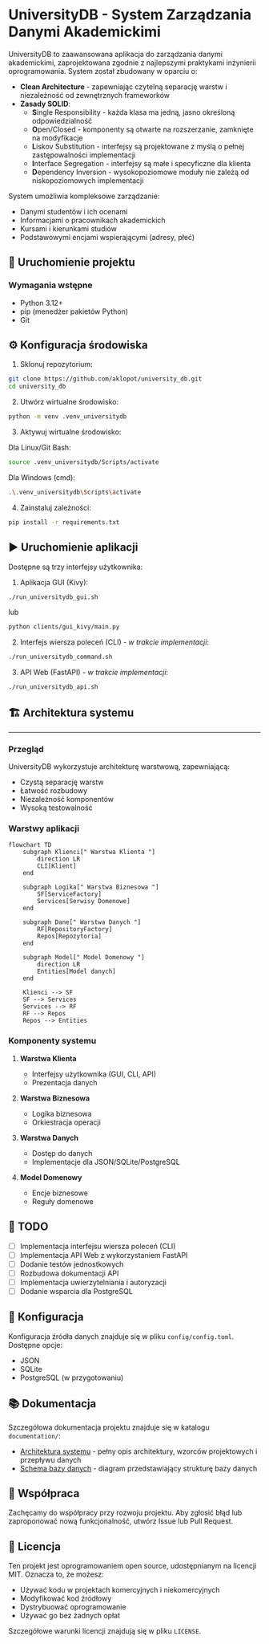 # UniversityDB - System Zarządzania Danymi Akademickimi

UniversityDB to zaawansowana aplikacja do zarządzania danymi akademickimi, zaprojektowana zgodnie z najlepszymi praktykami inżynierii oprogramowania. System został zbudowany w oparciu o:

- **Clean Architecture** - zapewniając czytelną separację warstw i niezależność od zewnętrznych frameworków
- **Zasady SOLID**:
  - **S**ingle Responsibility - każda klasa ma jedną, jasno określoną odpowiedzialność
  - **O**pen/Closed - komponenty są otwarte na rozszerzanie, zamknięte na modyfikacje
  - **L**iskov Substitution - interfejsy są projektowane z myślą o pełnej zastępowalności implementacji
  - **I**nterface Segregation - interfejsy są małe i specyficzne dla klienta
  - **D**ependency Inversion - wysokopoziomowe moduły nie zależą od niskopoziomowych implementacji

System umożliwia kompleksowe zarządzanie:
- Danymi studentów i ich ocenami
- Informacjami o pracownikach akademickich
- Kursami i kierunkami studiów
- Podstawowymi encjami wspierającymi (adresy, płeć)

## 🚀 Uruchomienie projektu

### Wymagania wstępne
- Python 3.12+
- pip (menedżer pakietów Python)
- Git

## ⚙️ Konfiguracja środowiska

1. Sklonuj repozytorium:
```bash
git clone https://github.com/aklopot/university_db.git
cd university_db
```

2. Utwórz wirtualne środowisko:
```bash
python -m venv .venv_universitydb
```

3. Aktywuj wirtualne środowisko:

Dla Linux/Git Bash:
```bash
source .venv_universitydb/Scripts/activate
```

Dla Windows (cmd):
```bash
.\.venv_universitydb\Scripts\activate
```

4. Zainstaluj zależności:
```bash
pip install -r requirements.txt
```

## ▶️ Uruchomienie aplikacji

Dostępne są trzy interfejsy użytkownika:

1. Aplikacja GUI (Kivy):
```bash
./run_universitydb_gui.sh
```
lub
```bash
python clients/gui_kivy/main.py
```

2. Interfejs wiersza poleceń (CLI) - *w trakcie implementacji*:
```bash
./run_universitydb_command.sh
```

3. API Web (FastAPI) - *w trakcie implementacji*:
```bash
./run_universitydb_api.sh
```

## 🏗️ Architektura systemu

---

### Przegląd
UniversityDB wykorzystuje architekturę warstwową, zapewniającą:
- Czystą separację warstw
- Łatwość rozbudowy
- Niezależność komponentów
- Wysoką testowalność

### Warstwy aplikacji

```mermaid
flowchart TD
    subgraph Klienci[" Warstwa Klienta "]
        direction LR
        CLI[Klient]
    end

    subgraph Logika[" Warstwa Biznesowa "]
        SF[ServiceFactory]
        Services[Serwisy Domenowe]
    end

    subgraph Dane[" Warstwa Danych "]
        RF[RepositoryFactory]
        Repos[Repozytoria]
    end

    subgraph Model[" Model Domenowy "]
        direction LR
        Entities[Model danych]
    end

    Klienci --> SF
    SF --> Services
    Services --> RF
    RF --> Repos
    Repos --> Entities
```

### Komponenty systemu

1. **Warstwa Klienta**
   - Interfejsy użytkownika (GUI, CLI, API)
   - Prezentacja danych

2. **Warstwa Biznesowa**
   - Logika biznesowa
   - Orkiestracja operacji

3. **Warstwa Danych**
   - Dostęp do danych
   - Implementacje dla JSON/SQLite/PostgreSQL

4. **Model Domenowy**
   - Encje biznesowe
   - Reguły domenowe

## 📝 TODO

- [ ] Implementacja interfejsu wiersza poleceń (CLI)
- [ ] Implementacja API Web z wykorzystaniem FastAPI
- [ ] Dodanie testów jednostkowych
- [ ] Rozbudowa dokumentacji API
- [ ] Implementacja uwierzytelniania i autoryzacji
- [ ] Dodanie wsparcia dla PostgreSQL

## 🔧 Konfiguracja

Konfiguracja źródła danych znajduje się w pliku `config/config.toml`. Dostępne opcje:
- JSON
- SQLite
- PostgreSQL (w przygotowaniu)

## 📚 Dokumentacja

Szczegółowa dokumentacja projektu znajduje się w katalogu `documentation/`:
- [Architektura systemu](documentation/architecture.md) - pełny opis architektury, wzorców projektowych i przepływu danych
- [Schema bazy danych](documentation/database_schema.png) - diagram przedstawiający strukturę bazy danych

## 🤝 Współpraca

Zachęcamy do współpracy przy rozwoju projektu. Aby zgłosić błąd lub zaproponować nową funkcjonalność, utwórz Issue lub Pull Request.

## 📄 Licencja

Ten projekt jest oprogramowaniem open source, udostępnianym na licencji MIT. Oznacza to, że możesz:
- Używać kodu w projektach komercyjnych i niekomercyjnych
- Modyfikować kod źródłowy
- Dystrybuować oprogramowanie
- Używać go bez żadnych opłat

Szczegółowe warunki licencji znajdują się w pliku `LICENSE`. 